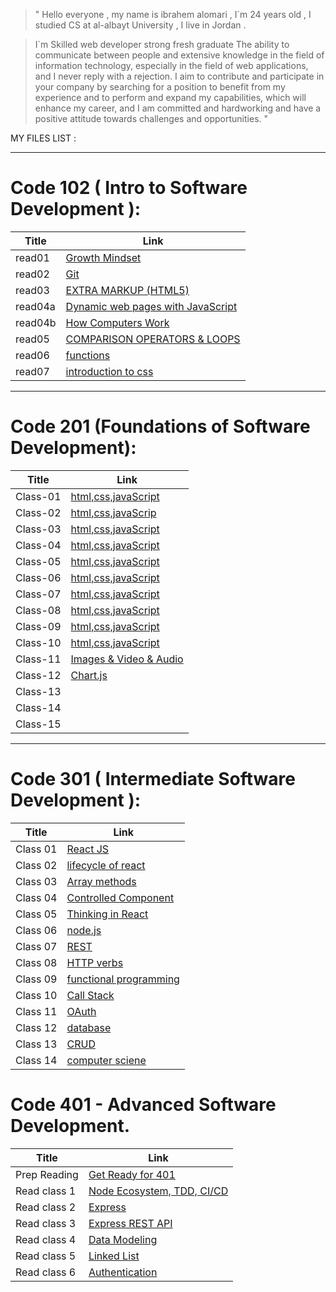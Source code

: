>" Hello everyone , my name is ibrahem alomari , I`m 24 years old , I studied CS at al-albayt University ,
I live in Jordan .

>I`m Skilled web developer strong fresh graduate The ability to communicate between people and extensive knowledge in the field of information technology, especially in the field of web applications, and I never reply with a rejection. I aim to contribute and participate in your company by searching for a position to benefit from my experience and to perform and expand my capabilities, which will enhance my career, and I am committed and hardworking and have a positive attitude towards challenges and opportunities. "


MY FILES LIST :


____


# Code 102 ( Intro to Software Development ):

|Title   | Link  |
|---|---|
| read01  | [Growth Mindset](https://ibrahemomari.github.io/reading-notes/read01)  |
| read02  |  [Git](https://ibrahemomari.github.io/reading-notes/Read02) |
| read03  |  [EXTRA MARKUP (HTML5)](https://ibrahemomari.github.io/reading-notes/Read03) |
| read04a |  [Dynamic web pages with JavaScript](https://ibrahemomari.github.io/reading-notes/Read04a) |
| read04b|[How Computers Work](https://ibrahemomari.github.io/reading-notes/Read04b)|
| read05  |  [COMPARISON OPERATORS & LOOPS](https://ibrahemomari.github.io/reading-notes/Read05) |+
|read06|[functions](https://ibrahemomari.github.io/reading-notes/Read06)|
|read07|[introduction to css](https://ibrahemomari.github.io/reading-notes/Read07)|

___

# Code 201 (Foundations of Software Development):

|Title|Link|
|---|---|
|Class-01|[html,css,javaScript](https://ibrahemomari.github.io/reading-notes/Class-01)|
|Class-02|[html,css,javaScrip](https://ibrahemomari.github.io/reading-notes/Class-02)|
|Class-03|[html,css,javaScript](https://ibrahemomari.github.io/reading-notes/Class-03)|
|Class-04|[html,css,javaScript](https://ibrahemomari.github.io/reading-notes/Calss-04)|
|Class-05|[html,css,javaScript](https://ibrahemomari.github.io/reading-notes/Class-05)|
|Class-06|[html,css,javaScript](https://ibrahemomari.github.io/reading-notes/Class-06)|
|Class-07|[html,css,javaScript](https://ibrahemomari.github.io/reading-notes/Class-07)|
|Class-08|[html,css,javaScript](https://ibrahemomari.github.io/reading-notes/Class-08)|
|Class-09|[html,css,javaScript](https://ibrahemomari.github.io/reading-notes/Class-09)|
|Class-10|[html,css,javaScript](https://ibrahemomari.github.io/reading-notes/Class-10)|
|Class-11|[Images & Video & Audio](https://ibrahemomari.github.io/reading-notes/Class-11)|
|Class-12|[Chart.js](https://ibrahemomari.github.io/reading-notes/Class-12)|
|Class-13|[]()|
|Class-14|[]()|
|Class-15|[]()|

___

# Code 301 ( Intermediate Software Development ):

|Title|Link|
|---|---|
|Class 01|[React JS](https://ibrahemomari.github.io/reading-notes/Class01)|
|Class 02|[lifecycle of react](https://ibrahemomari.github.io/reading-notes/Class02)|
|Class 03|[Array methods](https://ibrahemomari.github.io/reading-notes/Class03)|
|Class 04|[Controlled Component](https://ibrahemomari.github.io/reading-notes/Class04)|
|Class 05|[Thinking in React](https://ibrahemomari.github.io/reading-notes/Class05)|
|Class 06|[node.js](https://ibrahemomari.github.io/reading-notes/Class06)|
|Class 07|[REST](https://ibrahemomari.github.io/reading-notes/Class07)|
|Class 08|[HTTP verbs](https://ibrahemomari.github.io/reading-notes/Class08)|
|Class 09|[functional programming](https://ibrahemomari.github.io/reading-notes/Class09)|
|Class 10|[Call Stack](https://ibrahemomari.github.io/reading-notes/Class10)|
|Class 11|[OAuth](https://ibrahemomari.github.io/reading-notes/Class11)|
|Class 12|[database](https://ibrahemomari.github.io/reading-notes/Class12)|
|Class 13|[CRUD](https://ibrahemomari.github.io/reading-notes/Class13)|
|Class 14|[computer sciene](https://ibrahemomari.github.io/reading-notes/Class14)|

#  Code 401 - Advanced Software Development.

|Title|Link|
|---|---|
|Prep Reading|[Get Ready for 401](https://ibrahemomari.github.io/reading-notes/Read401prep)|
|Read class 1|[Node Ecosystem, TDD, CI/CD](https://ibrahemomari.github.io/reading-notes/Read401class1)|
|Read class 2|[Express](https://ibrahemomari.github.io/reading-notes/Read401class2)|
|Read class 3|[Express REST API](https://ibrahemomari.github.io/reading-notes/Read401class3)|
|Read class 4|[Data Modeling](https://ibrahemomari.github.io/reading-notes/Read401class4)|
|Read class 5|[Linked List](https://ibrahemomari.github.io/reading-notes/Read401class5)|
|Read class 6|[Authentication](https://ibrahemomari.github.io/reading-notes/Read401class6)|
